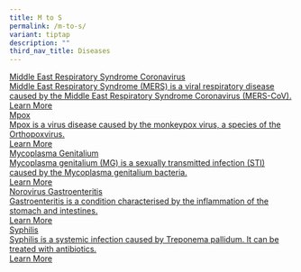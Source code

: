```yaml
---
title: M to S
permalink: /m-to-s/
variant: tiptap
description: ""
third_nav_title: Diseases
---
```

<p></p>
<div class="isomer-card-grid"><a rel="noopener noreferrer nofollow" href="/for-public/diseases/m-to-s/middle-east-respiratory-syndrome-coronavirus/" class="isomer-card"><div class="isomer-card-body"><div class="isomer-card-title">Middle East Respiratory Syndrome Coronavirus</div><div class="isomer-card-description">Middle East Respiratory Syndrome (MERS) is a viral respiratory disease caused by the Middle East Respiratory Syndrome Coronavirus (MERS-CoV).</div><div class="isomer-card-link">Learn More</div></div></a>
<a rel="noopener noreferrer nofollow" href="/for-public/diseases/m-to-s/mpox/" class="isomer-card">
<div class="isomer-card-body">
<div class="isomer-card-title">Mpox</div>
<div class="isomer-card-description">Mpox is a virus disease caused by the monkeypox virus, a species of the
Orthopoxvirus.</div>
<div class="isomer-card-link">Learn More</div>
</div>
</a><a rel="noopener noreferrer nofollow" href="/for-public/diseases/m-to-s/mycoplasma-genitalium/" class="isomer-card"><div class="isomer-card-body"><div class="isomer-card-title">Mycoplasma Genitalium</div><div class="isomer-card-description">Mycoplasma genitalium (MG) is a sexually transmitted infection (STI) caused by the Mycoplasma genitalium bacteria.</div><div class="isomer-card-link">Learn More</div></div></a>
<a rel="noopener noreferrer nofollow" href="/for-public/diseases/m-to-s/norovirus-gastroenteritis/" class="isomer-card">
<div class="isomer-card-body">
<div class="isomer-card-title">Norovirus Gastroenteritis</div>
<div class="isomer-card-description">Gastroenteritis is a condition characterised by the inflammation of the
stomach and intestines.</div>
<div class="isomer-card-link">Learn More</div>
</div>
</a><a rel="noopener noreferrer nofollow" href="/for-public/diseases/m-to-s/syphilis/" class="isomer-card"><div class="isomer-card-body"><div class="isomer-card-title">Syphilis</div><div class="isomer-card-description">Syphilis is a systemic infection caused by Treponema pallidum. It can be treated with antibiotics. </div><div class="isomer-card-link">Learn More</div></div></a>
</div>
<p></p>
